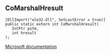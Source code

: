 ## CoMarshalHresult

```
[DllImport("ole32.dll", SetLastError = true)]
public static extern int CoMarshalHresult(
   IntPtr pstm,
   int hresult
);
```

[Microsoft documentation](https://docs.microsoft.com/en-us/windows/win32/api/combaseapi/nf-combaseapi-comarshalhresult)
